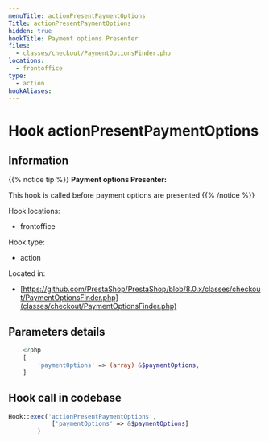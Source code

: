 ```yaml
---
menuTitle: actionPresentPaymentOptions
Title: actionPresentPaymentOptions
hidden: true
hookTitle: Payment options Presenter
files:
  - classes/checkout/PaymentOptionsFinder.php
locations:
  - frontoffice
type:
  - action
hookAliases:
---
```


# Hook actionPresentPaymentOptions

## Information

{{% notice tip %}}
**Payment options Presenter:** 

This hook is called before payment options are presented
{{% /notice %}}

Hook locations: 
  - frontoffice

Hook type: 
  - action

Located in: 
  - [https://github.com/PrestaShop/PrestaShop/blob/8.0.x/classes/checkout/PaymentOptionsFinder.php](classes/checkout/PaymentOptionsFinder.php)

## Parameters details

```php
    <?php
    [
        'paymentOptions' => (array) &$paymentOptions,
    ]
```

## Hook call in codebase

```php
Hook::exec('actionPresentPaymentOptions',
            ['paymentOptions' => &$paymentOptions]
        )
```